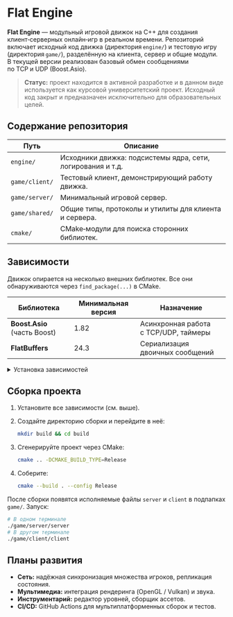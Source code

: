 # Flat Engine

**Flat Engine** — модульный игровой движок на C++ для создания клиент‑серверных онлайн‑игр в реальном времени. Репозиторий включает исходный код движка (директория `engine/`) и тестовую игру (директория `game/`), разделённую на клиента, сервер и общие модули. В текущей версии реализован базовый обмен сообщениями по TCP и UDP (Boost.Asio).

> **Статус:** проект находится в активной разработке и в данном виде используется как курсовой университетский проект. Исходный код закрыт и предназначен исключительно для образовательных целей.

## Содержание репозитория

| Путь           | Описание                                                    |
| -------------- | ----------------------------------------------------------- |
| `engine/`      | Исходники движка: подсистемы ядра, сети, логирования и т.д. |
| `game/client/` | Тестовый клиент, демонстрирующий работу движка.             |
| `game/server/` | Минимальный игровой сервер.                                 |
| `game/shared/` | Общие типы, протоколы и утилиты для клиента и сервера.      |
| `cmake/`       | CMake‑модули для поиска сторонних библиотек.                |

## Зависимости

Движок опирается на несколько внешних библиотек. Все они обнаруживаются через `find_package(...)` в CMake.

| Библиотека                          | Минимальная версия | Назначение                                 |
| ----------------------------------- | ------------------ | ------------------------------------------ |
| **Boost.Asio** (часть Boost)        | 1.82               | Асинхронная работа с TCP/UDP, таймеры      |
| **FlatBuffers**                     | 24.3               | Сериализация двоичных сообщений            |

<details>
<summary>Установка зависимостей</summary>

### Debian / Ubuntu

```bash
sudo apt update
# Базовые инструменты сборки
sudo apt install build-essential cmake git
# Boost
sudo apt install libboost-all-dev
# FlatBuffers (из репозиториев Ubuntu 24.04+)
sudo apt install flatbuffers-compiler libflatbuffers-dev
```

### Arch Linux / Manjaro

```bash
sudo pacman -S --needed base-devel cmake git
sudo pacman -S boost flatbuffers fmt spdlog
```

### macOS (Homebrew)

```bash
brew install cmake boost flatbuffers fmt spdlog
```

### Windows (vcpkg)

```powershell
# Предполагается, что vcpkg уже инициализирован в %VCPKG_ROOT%
./vcpkg install boost-asio flatbuffers fmt spdlog
```

> **Совет:** CMake‑файл `vcpkg.json` в корне репозитория фиксирует версии пакетов и позволяет собирать проект единой командой `cmake --toolchain=%VCPKG_ROOT%\scripts\buildsystems\vcpkg.cmake ..`.

</details>

## Сборка проекта

1. Установите все зависимости (см. выше).
2. Создайте директорию сборки и перейдите в неё:

   ```bash
   mkdir build && cd build
   ```
3. Сгенерируйте проект через CMake:

   ```bash
   cmake .. -DCMAKE_BUILD_TYPE=Release
   ```
4. Соберите:

   ```bash
   cmake --build . --config Release
   ```

После сборки появятся исполняемые файлы `server` и `client` в подпапках `game/`. Запуск:

```bash
# В одном терминале
./game/server/server
# В другом терминале
./game/client/client
```

## Планы развития

* **Сеть:** надёжная синхронизация множества игроков, репликация состояния.
* **Мультимедиа:** интеграция рендеринга (OpenGL / Vulkan) и звука.
* **Инструментарий:** редактор уровней, сборщик ассетов.
* **CI/CD:** GitHub Actions для мультиплатформенных сборок и тестов.

